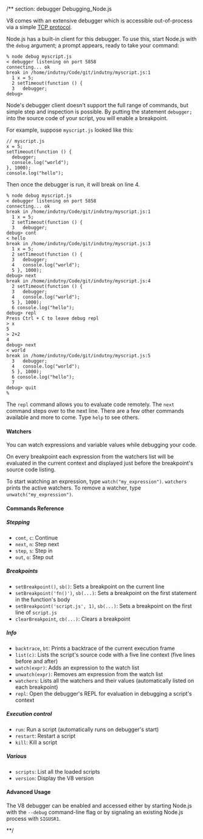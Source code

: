 /** section: debugger
Debugging_Node.js

V8 comes with an extensive debugger which is accessible out-of-process via a simple [TCP protocol](http://code.google.com/p/v8/wiki/DebuggerProtocol).

Node.js has a built-in client for this debugger. To use this, start Node.js with the `debug` argument; a prompt appears, ready to take your command:

    % node debug myscript.js
    < debugger listening on port 5858
    connecting... ok
    break in /home/indutny/Code/git/indutny/myscript.js:1
      1 x = 5;
      2 setTimeout(function () {
      3   debugger;
    debug>

Node's debugger client doesn't support the full range of commands, but simple step and inspection is possible. By putting the statement `debugger;` into the source code of your script, you will enable a breakpoint.

For example, suppose `myscript.js` looked like this:

    // myscript.js
    x = 5;
    setTimeout(function () {
      debugger;
      console.log("world");
    }, 1000);
    console.log("hello");

Then once the debugger is run, it will break on line 4.

    % node debug myscript.js
    < debugger listening on port 5858
    connecting... ok
    break in /home/indutny/Code/git/indutny/myscript.js:1
      1 x = 5;
      2 setTimeout(function () {
      3   debugger;
    debug> cont
    < hello
    break in /home/indutny/Code/git/indutny/myscript.js:3
      1 x = 5;
      2 setTimeout(function () {
      3   debugger;
      4   console.log("world");
      5 }, 1000);
    debug> next
    break in /home/indutny/Code/git/indutny/myscript.js:4
      2 setTimeout(function () {
      3   debugger;
      4   console.log("world");
      5 }, 1000);
      6 console.log("hello");
    debug> repl
    Press Ctrl + C to leave debug repl
    > x
    5
    > 2+2
    4
    debug> next
    < world
    break in /home/indutny/Code/git/indutny/myscript.js:5
      3   debugger;
      4   console.log("world");
      5 }, 1000);
      6 console.log("hello");
      7
    debug> quit
    %


The `repl` command allows you to evaluate code remotely. The `next` command steps over to the next line. There are a few other commands available and more to come. Type `help` to see others.

#### Watchers

You can watch expressions and variable values while debugging your code.

On every breakpoint each expression from the watchers list will be evaluated in the current context and displayed just before the breakpoint's source code listing.

To start watching an expression, type `watch("my_expression")`. `watchers` prints the active watchers. To remove a watcher, type `unwatch("my_expression")`.

#### Commands Reference

##### Stepping

* `cont`, `c`: Continue
* `next`, `n`: Step next
* `step`, `s`: Step in
* `out`, `o`: Step out

##### Breakpoints

* `setBreakpoint()`, `sb()`: Sets a breakpoint on the current line
* `setBreakpoint('fn()')`, `sb(...)`: Sets a breakpoint on the first statement in the function's body
* `setBreakpoint('script.js', 1)`, `sb(...)`: Sets a  breakpoint on the first line of `script.js`
* `clearBreakpoint`, `cb(...)`: Clears a breakpoint

##### Info

* `backtrace`, `bt`: Prints a backtrace of the current execution frame
* `list(c)`: Lists the script's source code with a five line context (five lines before and after)
* `watch(expr)`: Adds an expression to the watch list
* `unwatch(expr)`: Removes am expression from the watch list
* `watchers`: Lists all the watchers and their values (automatically listed on each breakpoint)
* `repl`: Open the debugger's REPL for evaluation in debugging a script's context

##### Execution control

* `run`: Run a script (automatically runs on debugger's start)
* `restart`: Restart a script
* `kill`: Kill a script

##### Various

* `scripts`: List all the loaded scripts
* `version`: Display the V8 version

#### Advanced Usage

The V8 debugger can be enabled and accessed either by starting Node.js with the `--debug` command-line flag or by signaling an existing Node.js process with `SIGUSR1`.

**/
